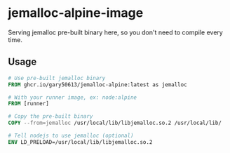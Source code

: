 # jemalloc-alpine-image

Serving jemalloc pre-built binary here, so you don't need to compile every time.

## Usage

```Dockerfile
# Use pre-built jemalloc binary
FROM ghcr.io/gary50613/jemalloc-alpine:latest as jemalloc

# With your runner image, ex: node:alpine
FROM [runner]

# Copy the pre-built binary
COPY --from=jemalloc /usr/local/lib/libjemalloc.so.2 /usr/local/lib/

# Tell nodejs to use jemalloc (optional)
ENV LD_PRELOAD=/usr/local/lib/libjemalloc.so.2
```